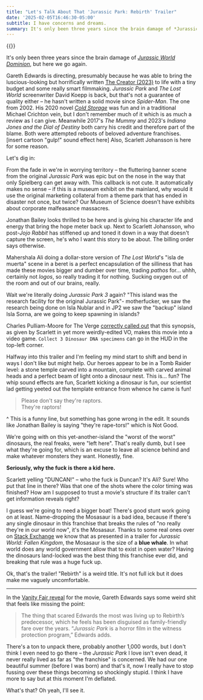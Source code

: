 ```yaml
---
title: "Let's Talk About That 'Jurassic Park: Rebirth' Trailer"
date: '2025-02-05T16:46:30-05:00'
subtitle: I have concerns and dreams.
summary: It's only been three years since the brain damage of *Jurassic World Dominion*, but here we go again. I have concerns.
---
```


{{<youtube jan5CFWs9ic>}}

It's only been three years since the brain damage of [*Jurassic World Dominion*](https://www.imdb.com/title/tt8041270/), but here we go again. 

Gareth Edwards is directing, presumably because he was able to bring the luscious-looking but horrifically written [The Creator (2023)](https://www.imdb.com/title/tt11858890/?ref_=nm_flmg_job_2_cdt_t_1) to life with a tiny budget and some really smart filmmaking. *Jurassic Park* and *The Lost World* screenwriter David Koepp is back, but that's not a guarantee of quality either – he hasn't written a solid movie since *Spider-Man*. The one from 2002. His 2020 novel [*Cold Storage*](https://coldstorage.davidkoepp.com/) was fun and in a traditional Michael Crichton vein, but I don't remember much of it which is as much a review as I can give. Meanwhile 2017's *The Mummy* and 2023's *Indiana Jones and the Dial of Destiny* both carry his credit and therefore part of the blame. Both were attempted reboots of beloved adventure franchises. [insert cartoon "gulp!" sound effect here] Also, Scarlett Johansson is here for some reason.

Let's dig in:

From the fade in we're in worrying territory – the fluttering banner scene from the original *Jurassic Park* was epic but on the nose in the way that only Spielberg can get away with. This callback is not cute. It automatically makes no sense – if this is a museum exhibit on the mainland, why would it use the original marketing collateral from a theme park that has ended in disaster not once, but twice? Our Museum of Science doesn't have exhibits about corporate malfeasance massacres.

Jonathan Bailey looks thrilled to be here and is giving his character life and energy that bring the hope meter back up. Next to Scarlett Johansson, who post-*Jojo Rabbit* has stiffened up and toned it down in a way that doesn't capture the screen, he's who I want this story to be about. The billing order says otherwise.

Mahershala Ali doing a dollar-store version of *The Lost World*'s "isla de muerta" scene in a beret is a perfect encapsulation of the silliness that has made these movies bigger and dumber over time, trading *pathos* for... uhhh, certainly not *logos*, so really trading it for nothing. Sucking oxygen out of the room and out of our brains, really.

Wait we're literally doing *Jurassic Park 3* again? "This island was the research facility for the original Jurassic Park"- motherfucker, we saw the research being done on Isla Nublar and in JP2 we saw the "backup" island Isla Sorna, are we going to keep spawning in islands?

Charles Pulliam-Moore for The Verge [correctly called out](https://www.theverge.com/trailers/606484/jurassic-world-rebirth-trailer-premiere-date) that this synopsis, as given by Scarlett in yet more weirdly-edited VO, makes this movie into a video game. `Collect 3 Dinosaur DNA specimens` can go in the HUD in the top-left corner.

Halfway into this trailer and I'm feeling my mind start to shift and bend in ways I don't like but might help. Our heroes appear to be in a Tomb Raider level: a stone temple carved into a mountain, complete with carved animal heads and a perfect beam of light onto a dinosaur nest. This is... fun? The whip sound effects are fun, Scarlett kicking a dinosaur is fun, our scientist lad getting yeeted out the template entrance from whence he came is fun!

> Please don't say they're raptors.\
They're raptors!

^ This is a funny line, but something has gone wrong in the edit. It sounds like Jonathan Bailey is saying "they're rape-tors!" which is Not Good.

We're going with on this yet-another-island the "worst of the worst" dinosaurs, the real freaks, were "left here". That's really dumb, but I see what they're going for, which is an excuse to leave all science behind and make whatever monsters they want. Honestly, fine.

**Seriously, why the fuck is there a kid here.**

Scarlett yelling "DUNCAN!" – who the fuck is Duncan? It's Ali? Sure! Who put that line in there? Was that one of the shots where the color timing was finished? How am I supposed to trust a movie's structure if its trailer can't get information reveals right?

I guess we're going to need a bigger boat! There's good stunt work going on at least. Name-dropping the Mosasaur is a bad idea, because if there's any single dinosaur in this franchise that breaks the rules of "no really they're in our world now", it's the Mosasaur. Thanks to some real ones over on [Stack Exchange](https://scifi.stackexchange.com/questions/189351/how-large-exactly-is-the-mosasaurus-in-jurassic-world) we know that as presented in a trailer for *Jurassic World: Fallen Kingdom*, the Mosasaur is the size of a **blue whale**. In what world does any world government allow that to exist in open water? Having the dinosaurs land-locked was the best thing this franchise ever did, and breaking that rule was a huge fuck up.

Ok, that's the trailer! "Rebirth" is a weird title. It's not full ick but it does make me vaguely uncomfortable.

---

In the [Vanity Fair reveal](https://www.vanityfair.com/hollywood/story/jurassic-world-rebirth-first-look) for the movie, Gareth Edwards says some weird shit that feels like missing the point:

> The thing that scared Edwards the most was living up to Rebirth’s predecessor, which he feels has been disguised as family-friendly fare over the years. “*Jurassic Park* is a horror film in the witness protection program,” Edwards adds.

There's a ton to unpack there, probably another 1,000 words, but I don't think I even need to go there – the *Jurassic Park* I love isn't even dead, it never really lived as far as "the franchise" is concerned. We had our one beautiful summer (before I was born) and that's it, now I really have to stop fussing over these things becoming so shockingly stupid. I think I have more to say but at this moment I'm deflated.

What's that? Oh yeah, I'll see it.

